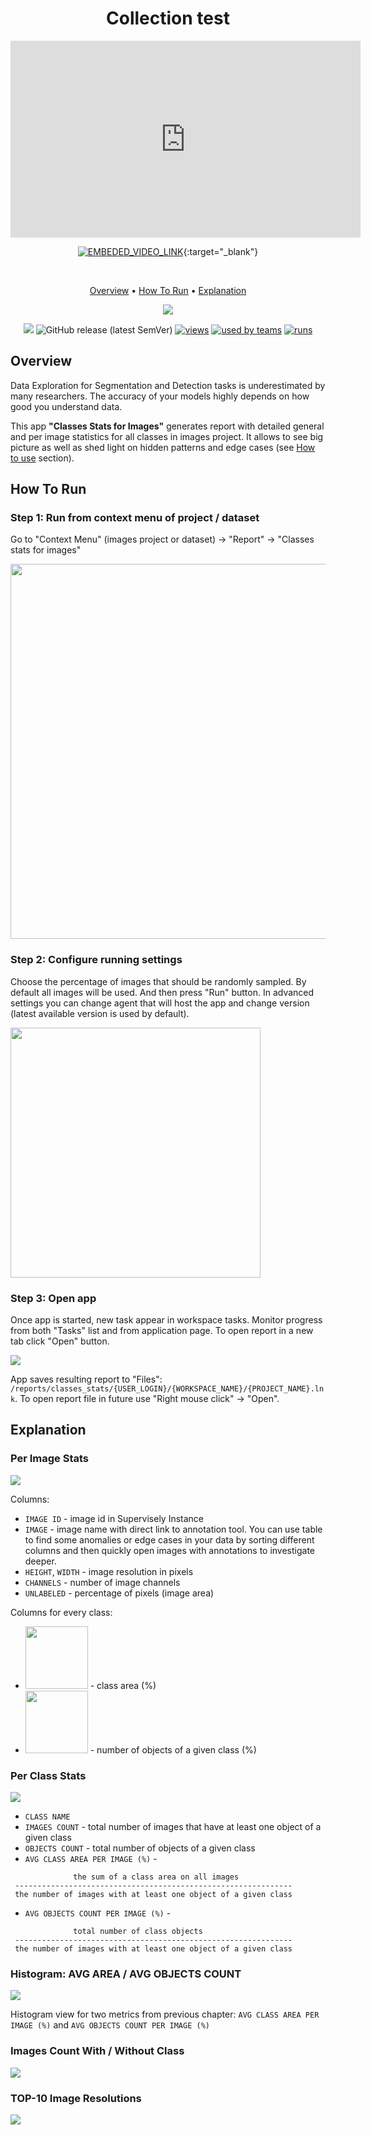 <div align="center" markdown> 



# Collection test
 
 

<iframe width="560" height="315" src="https://www.youtube.com/embed/x1pEB6azNs8" frameborder="0" allow="accelerometer; autoplay; clipboard-write; encrypted-media; gyroscope; picture-in-picture" allowfullscreen></iframe>



[![EMBEDED_VIDEO_LINK](https://img.youtube.com/vi/x1pEB6azNs8/0.jpg)](https://www.youtube.com/watch?v=x1pEB6azNs8){:target="_blank"}


<br />



<p align="center">

  <a href="#overview">Overview</a> •
  <a href="#How-To-Run">How To Run</a> •
  <a href="#Explanation">Explanation</a>
</p>

<img src="https://i.imgur.com/cISE5uw.png"/>

[![](https://img.shields.io/badge/slack-chat-green.svg?logo=slack)](https://supervise.ly/slack) 
![GitHub release (latest SemVer)](https://img.shields.io/github/v/release/supervisely-ecosystem/classes-stats-for-images)
[![views](https://app.supervise.ly/public/api/v3/ecosystem.counters?repo=supervisely-ecosystem/classes-stats-for-images&counter=views&label=views&123)](https://supervise.ly)
[![used by teams](https://app.supervise.ly/public/api/v3/ecosystem.counters?repo=supervisely-ecosystem/classes-stats-for-images&counter=downloads&label=used%20by%20teams&123)](https://supervise.ly)
[![runs](https://app.supervise.ly/public/api/v3/ecosystem.counters?repo=supervisely-ecosystem/classes-stats-for-images&counter=runs&label=runs&123)](https://supervise.ly)

</div>

## Overview 

Data Exploration for Segmentation and Detection tasks is underestimated by many researchers. The accuracy of your models highly depends on how good you understand data. 

This app **"Classes Stats for Images"** generates report with detailed general and per image statistics for all classes in images project. It allows to see big picture as well as shed light on hidden patterns and edge cases (see <a href="#how-to-use">How to use</a> section).


## How To Run

### Step 1: Run from context menu of project / dataset

Go to "Context Menu" (images project or dataset) -> "Report" -> "Classes stats for images"

<img src="https://i.imgur.com/dGGzVsm.png" width="600"/>

### Step 2: Configure running settings

Choose the percentage of images that should be randomly sampled. By default all images will be used. And then press "Run" button. In advanced settings you can change agent that will host the app and change version (latest available version is used by default).

<img src="https://i.imgur.com/lI6jenf.png" width="400"/>


### Step 3:  Open app

Once app is started, new task appear in workspace tasks. Monitor progress from both "Tasks" list and from application page. To open report in a new tab click "Open" button. 

<img src="https://i.imgur.com/WW4Kacc.png"/>

App saves resulting report to "Files": `/reports/classes_stats/{USER_LOGIN}/{WORKSPACE_NAME}/{PROJECT_NAME}.lnk`. To open report file in future use "Right mouse click" -> "Open".

## Explanation

### Per Image Stats
<img src="https://i.imgur.com/9Hl78Lg.png"/>

Columns:
* `IMAGE ID` - image id in Supervisely Instance
* `IMAGE` - image name with direct link to annotation tool. You can use table to find some anomalies or edge cases in your data by sorting different columns and then quickly open images with annotations to investigate deeper. 
* `HEIGHT`, `WIDTH` - image resolution in pixels
* `CHANNELS` - number of image channels
* `UNLABELED` - percentage of pixels (image area)

Columns for every class:
* <img src="https://i.imgur.com/tyDf3qi.png" width="100"/> - class area (%)
* <img src="https://i.imgur.com/1EquheL.png" width="100"/> - number of objects of a given class (%)

### Per Class Stats

<img src="https://i.imgur.com/ztE4BCG.png"/>

* `CLASS NAME`
* `IMAGES COUNT` - total number of images that have at least one object of a given class
* `OBJECTS COUNT` - total number of objects of a given class
* `AVG CLASS AREA PER IMAGE (%)` -

```
              the sum of a class area on all images               
 -------------------------------------------------------------- 
 the number of images with at least one object of a given class 
```
 
* `AVG OBJECTS COUNT PER IMAGE (%)` - 
```
              total number of class objects               
 -------------------------------------------------------------- 
 the number of images with at least one object of a given class 
```

### Histogram: AVG AREA / AVG OBJECTS COUNT

<img src="https://i.imgur.com/6LXoXHH.png"/>

Histogram view for two metrics from previous chapter: `AVG CLASS AREA PER IMAGE (%)` and `AVG OBJECTS COUNT PER IMAGE (%)`

### Images Count With / Without Class

<img src="https://i.imgur.com/veerIHk.png"/>

### TOP-10 Image Resolutions

<img src="https://i.imgur.com/UwrkTBf.png"/>
